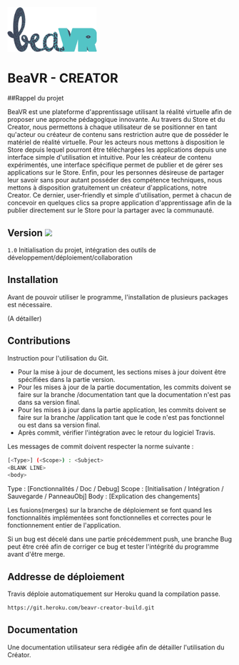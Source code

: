<img style="width:200px;" src="/README/2017_logo_beavr.png">


# BeaVR - CREATOR

##Rappel du projet

BeaVR est une plateforme d'apprentissage utilisant la réalité virtuelle afin de proposer une approche pédagogique innovante. Au travers du Store et du Creator, nous permettons à chaque utilisateur de se positionner en tant qu'acteur ou créateur de contenu sans restriction autre que de posséder le matériel de réalité virtuelle.
Pour les acteurs nous mettons à disposition le Store depuis lequel pourront être téléchargées les applications depuis une interface simple d'utilisation et intuitive.
Pour les créateur de contenu expérimentés, une interface spécifique permet de publier et de gérer ses applications sur le Store.
Enfin, pour les personnes désireuse de partager leur savoir sans pour autant posséder des compétence techniques, nous mettons à disposition gratuitement un créateur d'applications, notre Creator. Ce dernier, user-friendly et simple d'utilisation, permet à chacun de concevoir en quelques clics sa propre application d'apprentissage afin de la publier directement sur le Store pour la partager avec la communauté.

## Version <img style="width:10%;" src="https://travis-ci.com/ekersale/beavr-creator.svg?token=x7qbxW6dvqqfhQ4xsHKt&branch=master">

`1.0` Initialisation du projet, intégration des outils de développement/déploiement/collaboration


## Installation

Avant de pouvoir utiliser le programme, l'installation de plusieurs packages est nécessaire.

(A détailler)


## Contributions

Instruction pour l'utilisation du Git.
* Pour la mise à jour de document, les sections mises à jour doivent être spécifiées dans la partie version.
* Pour les mises à jour de la partie documentation, les commits doivent se faire sur la branche /documentation tant que la documentation n'est pas dans sa version final.
* Pour les mises à jour dans la partie application, les commits doivent se faire sur la branche /application tant que le code n'est pas fonctionnel ou est dans sa version final.
* Après commit, vérifier l'intégration avec le retour du logiciel Travis.

Les messages de commit doivent respecter la norme suivante : 

```sh
[<Type>] (<Scope>) : <Subject>
<BLANK LINE>
<body>
```
Type 	: [Fonctionnalités / Doc / Debug]
Scope	: [Initialisation / Intégration / Sauvegarde / PanneauObj]
Body	: [Explication des changements]

Les fusions(merges) sur la branche de déploiement se font quand les fonctionnalités implémentées sont fonctionnelles et correctes pour le fonctionnement entier de l'application.

Si un bug est décelé dans une partie précédemment push, une branche Bug peut être créé afin de corriger ce bug et tester l'intégrité du programme avant d'être merge.


## Addresse de déploiement

Travis déploie automatiquement sur Heroku quand la compilation passe.

```sh
https://git.heroku.com/beavr-creator-build.git
```

## Documentation

Une documentation utilisateur sera rédigée afin de détailler l'utilisation du Créator. 
